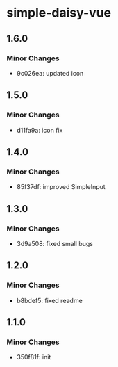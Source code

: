 # simple-daisy-vue

## 1.6.0

### Minor Changes

- 9c026ea: updated icon

## 1.5.0

### Minor Changes

- d11fa9a: icon fix

## 1.4.0

### Minor Changes

- 85f37df: improved SimpleInput

## 1.3.0

### Minor Changes

- 3d9a508: fixed small bugs

## 1.2.0

### Minor Changes

- b8bdef5: fixed readme

## 1.1.0

### Minor Changes

- 350f81f: init
